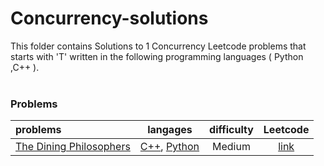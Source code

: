 # Concurrency-solutions
This folder contains Solutions to 1 Concurrency Leetcode problems that starts with 'T' written in the following programming languages ( Python ,C++ ).<br><br>
### Problems ###
|problems|langages|difficulty|Leetcode|
|:-------|:------:|:--------:|:------:|
|[The Dining Philosophers](./scripts/concurrency/T/The%20Dining%20Philosophers/)|[C++](./scripts/concurrency/T/The%20Dining%20Philosophers/The%20Dining%20Philosophers.cpp), [Python](./scripts/concurrency/T/The%20Dining%20Philosophers/The%20Dining%20Philosophers.py)|Medium|[link](https://leetcode.com/problems/the-dining-philosophers)|